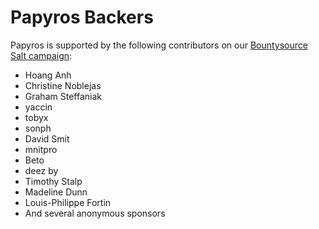 Papyros Backers
===============

Papyros is supported by the following contributors on our [Bountysource Salt campaign](https://salt.bountysource.com/teams/papyros):

* Hoang Anh
* Christine Noblejas
* Graham Steffaniak
* yaccin
* tobyx
* sonph
* David Smit
* mnitpro
* Beto
* deez by
* Timothy Stalp
* Madeline Dunn
* Louis-Philippe Fortin
* And several anonymous sponsors
